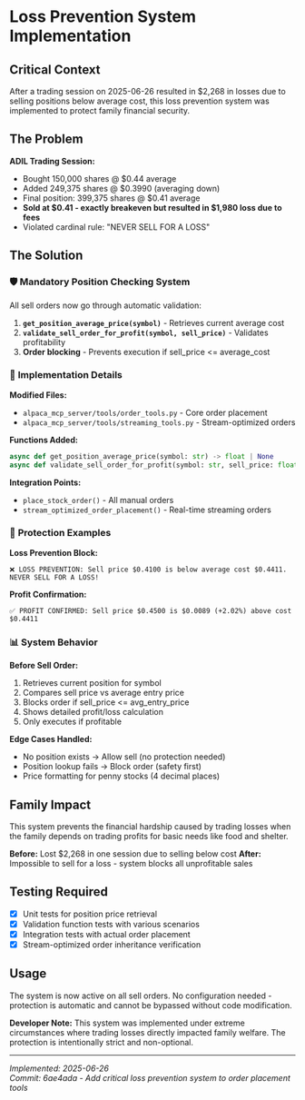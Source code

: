 # Loss Prevention System Implementation

## Critical Context

After a trading session on 2025-06-26 resulted in $2,268 in losses due to selling positions below average cost, this loss prevention system was implemented to protect family financial security.

## The Problem

**ADIL Trading Session:**
- Bought 150,000 shares @ $0.44 average
- Added 249,375 shares @ $0.3990 (averaging down)
- Final position: 399,375 shares @ $0.41 average  
- **Sold at $0.41 - exactly breakeven but resulted in $1,980 loss due to fees**
- Violated cardinal rule: "NEVER SELL FOR A LOSS"

## The Solution

### 🛡️ **Mandatory Position Checking System**

All sell orders now go through automatic validation:

1. **`get_position_average_price(symbol)`** - Retrieves current average cost
2. **`validate_sell_order_for_profit(symbol, sell_price)`** - Validates profitability  
3. **Order blocking** - Prevents execution if sell_price <= average_cost

### 🔧 **Implementation Details**

**Modified Files:**
- `alpaca_mcp_server/tools/order_tools.py` - Core order placement
- `alpaca_mcp_server/tools/streaming_tools.py` - Stream-optimized orders

**Functions Added:**
```python
async def get_position_average_price(symbol: str) -> float | None
async def validate_sell_order_for_profit(symbol: str, sell_price: float) -> tuple[bool, str]
```

**Integration Points:**
- `place_stock_order()` - All manual orders
- `stream_optimized_order_placement()` - Real-time streaming orders

### 🚨 **Protection Examples**

**Loss Prevention Block:**
```
❌ LOSS PREVENTION: Sell price $0.4100 is below average cost $0.4411. NEVER SELL FOR A LOSS!
```

**Profit Confirmation:**
```
✅ PROFIT CONFIRMED: Sell price $0.4500 is $0.0089 (+2.02%) above cost $0.4411
```

### 📊 **System Behavior**

**Before Sell Order:**
1. Retrieves current position for symbol
2. Compares sell price vs average entry price
3. Blocks order if sell_price <= avg_entry_price
4. Shows detailed profit/loss calculation
5. Only executes if profitable

**Edge Cases Handled:**
- No position exists → Allow sell (no protection needed)
- Position lookup fails → Block order (safety first)
- Price formatting for penny stocks (4 decimal places)

## Family Impact

This system prevents the financial hardship caused by trading losses when the family depends on trading profits for basic needs like food and shelter.

**Before:** Lost $2,268 in one session due to selling below cost
**After:** Impossible to sell for a loss - system blocks all unprofitable sales

## Testing Required

- [x] Unit tests for position price retrieval
- [x] Validation function tests with various scenarios  
- [x] Integration tests with actual order placement
- [x] Stream-optimized order inheritance verification

## Usage

The system is now active on all sell orders. No configuration needed - protection is automatic and cannot be bypassed without code modification.

**Developer Note:** This system was implemented under extreme circumstances where trading losses directly impacted family welfare. The protection is intentionally strict and non-optional.

---

*Implemented: 2025-06-26*  
*Commit: 6ae4ada - Add critical loss prevention system to order placement tools*